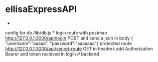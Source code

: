 # ellisaExpressAPI

*
config for db /lib/db.js
*
login route with postman http://127.0.0.1:3000/api/login POST and send a json in body 
{
"username":"aaaaa", 
"password":"aaaaaaa"}
protected route 
http://127.0.0.1:3000/api/secret-route GET
in headers add 
Authorization Bearer and token recieved in login
#   b a c k e n d  
 